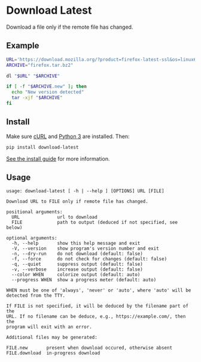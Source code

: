 # Download Latest

Download a file only if the remote file has changed.

## Example

```sh
URL='https://download.mozilla.org/?product=firefox-latest-ssl&os=linux64&lang=en-US'
ARCHIVE="firefox.tar.bz2"

dl "$URL" "$ARCHIVE"

if [ -f "$ARCHIVE.new" ]; then
  echo "New version detected"
  tar -xjf "$ARCHIVE"
fi
```

## Install

Make sure [cURL](https://curl.se/) and [Python 3](https://www.python.org/) are
installed. Then:

```sh
pip install download-latest
```

[See the install guide](INSTALL.md) for more information.

## Usage

```
usage: download-latest [ -h | --help ] [OPTIONS] URL [FILE]

Download URL to FILE only if remote file has changed.

positional arguments:
  URL              url to download
  FILE             path to output (deduced if not specified, see below)

optional arguments:
  -h, --help       show this help message and exit
  -V, --version    show program's version number and exit
  -n, --dry-run    do not download (default: false)
  -f, --force      do not check for changes (default: false)
  -q, --quiet      suppress output (default: false)
  -v, --verbose    increase output (default: false)
  --color WHEN     colorize output (default: auto)
  --progress WHEN  show a progress meter (default: auto)

WHEN must be one of 'always', 'never' or 'auto', where 'auto' will be
detected from the TTY.

If FILE is not specified, it will be deduced by the filename part of the
URL. If no filename can be deduce, e.g., https://example.com/, then the
program will exit with an error.

Additional files may be generated:

FILE.new       present when download occured, otherwise absent
FILE.download  in-progress download
```
